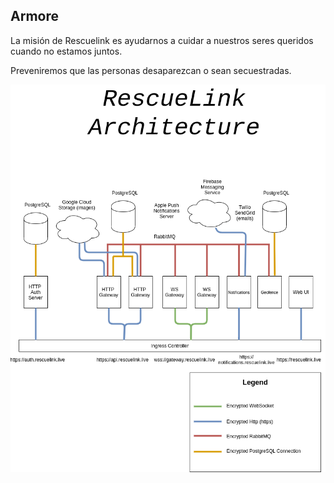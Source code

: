 ## Armore

La misión de Rescuelink es ayudarnos a cuidar a nuestros seres queridos cuando no estamos juntos.

Preveniremos que las personas desaparezcan o sean secuestradas.

![logo](architecture/Architecture.png)

